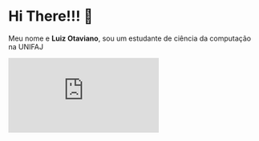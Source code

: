 # Hi There!!! 👋
Meu nome e **Luiz Otaviano**, sou um estudante de ciência da computação na UNIFAJ

![html](https://cdn.jsdelivr.net/gh/devicons/devicon@v2.15.1/devicon.min.css)
